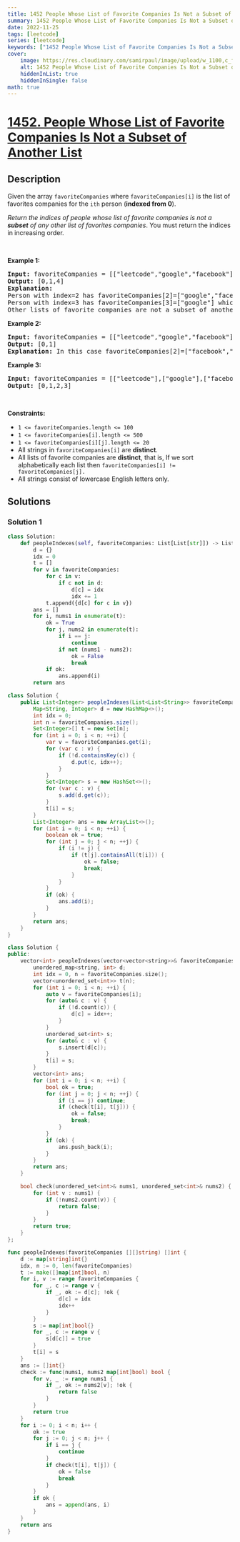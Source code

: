 ```yaml
---
title: 1452 People Whose List of Favorite Companies Is Not a Subset of Another List
summary: 1452 People Whose List of Favorite Companies Is Not a Subset of Another List LeetCode Solution Explained
date: 2022-11-25
tags: [leetcode]
series: [leetcode]
keywords: ["1452 People Whose List of Favorite Companies Is Not a Subset of Another List LeetCode Solution Explained in all languages", "1452 People Whose List of Favorite Companies Is Not a Subset of Another List", "LeetCode", "leetcode solution in Python3 C++ Java Go PHP Ruby Swift TypeScript Rust C# JavaScript C", "GeeksforGeeks", "InterviewBit", "Coding Ninjas", "HackerRank", "HackerEarth", "CodeChef", "TopCoder", "AlgoExpert", "freeCodeCamp", "Codeforces", "GitHub", "AtCoder", "Samir Paul"]
cover:
    image: https://res.cloudinary.com/samirpaul/image/upload/w_1100,c_fit,co_rgb:FFFFFF,l_text:Arial_75_bold:1452 People Whose List of Favorite Companies Is Not a Subset of Another List - Solution Explained/problem-solving.webp
    alt: 1452 People Whose List of Favorite Companies Is Not a Subset of Another List
    hiddenInList: true
    hiddenInSingle: false
math: true
---
```



# [1452. People Whose List of Favorite Companies Is Not a Subset of Another List](https://leetcode.com/problems/people-whose-list-of-favorite-companies-is-not-a-subset-of-another-list)


## Description

<p>Given the array <code>favoriteCompanies</code> where <code>favoriteCompanies[i]</code> is the list of favorites companies for the <code>ith</code> person (<strong>indexed from 0</strong>).</p>

<p><em>Return the indices of people whose list of favorite companies is not a <strong>subset</strong> of any other list of favorites companies</em>. You must return the indices in increasing order.</p>

<p>&nbsp;</p>
<p><strong class="example">Example 1:</strong></p>

<pre>
<strong>Input:</strong> favoriteCompanies = [[&quot;leetcode&quot;,&quot;google&quot;,&quot;facebook&quot;],[&quot;google&quot;,&quot;microsoft&quot;],[&quot;google&quot;,&quot;facebook&quot;],[&quot;google&quot;],[&quot;amazon&quot;]]
<strong>Output:</strong> [0,1,4] 
<strong>Explanation:</strong> 
Person with index=2 has favoriteCompanies[2]=[&quot;google&quot;,&quot;facebook&quot;] which is a subset of favoriteCompanies[0]=[&quot;leetcode&quot;,&quot;google&quot;,&quot;facebook&quot;] corresponding to the person with index 0. 
Person with index=3 has favoriteCompanies[3]=[&quot;google&quot;] which is a subset of favoriteCompanies[0]=[&quot;leetcode&quot;,&quot;google&quot;,&quot;facebook&quot;] and favoriteCompanies[1]=[&quot;google&quot;,&quot;microsoft&quot;]. 
Other lists of favorite companies are not a subset of another list, therefore, the answer is [0,1,4].
</pre>

<p><strong class="example">Example 2:</strong></p>

<pre>
<strong>Input:</strong> favoriteCompanies = [[&quot;leetcode&quot;,&quot;google&quot;,&quot;facebook&quot;],[&quot;leetcode&quot;,&quot;amazon&quot;],[&quot;facebook&quot;,&quot;google&quot;]]
<strong>Output:</strong> [0,1] 
<strong>Explanation:</strong> In this case favoriteCompanies[2]=[&quot;facebook&quot;,&quot;google&quot;] is a subset of favoriteCompanies[0]=[&quot;leetcode&quot;,&quot;google&quot;,&quot;facebook&quot;], therefore, the answer is [0,1].
</pre>

<p><strong class="example">Example 3:</strong></p>

<pre>
<strong>Input:</strong> favoriteCompanies = [[&quot;leetcode&quot;],[&quot;google&quot;],[&quot;facebook&quot;],[&quot;amazon&quot;]]
<strong>Output:</strong> [0,1,2,3]
</pre>

<p>&nbsp;</p>
<p><strong>Constraints:</strong></p>

<ul>
	<li><code>1 &lt;= favoriteCompanies.length &lt;= 100</code></li>
	<li><code>1 &lt;= favoriteCompanies[i].length &lt;= 500</code></li>
	<li><code>1 &lt;= favoriteCompanies[i][j].length &lt;= 20</code></li>
	<li>All strings in <code>favoriteCompanies[i]</code> are <strong>distinct</strong>.</li>
	<li>All lists of favorite companies are <strong>distinct</strong>, that is, If we sort alphabetically each list then <code>favoriteCompanies[i] != favoriteCompanies[j].</code></li>
	<li>All strings consist of lowercase English letters only.</li>
</ul>

## Solutions

### Solution 1

<!-- tabs:start -->

```python
class Solution:
    def peopleIndexes(self, favoriteCompanies: List[List[str]]) -> List[int]:
        d = {}
        idx = 0
        t = []
        for v in favoriteCompanies:
            for c in v:
                if c not in d:
                    d[c] = idx
                    idx += 1
            t.append({d[c] for c in v})
        ans = []
        for i, nums1 in enumerate(t):
            ok = True
            for j, nums2 in enumerate(t):
                if i == j:
                    continue
                if not (nums1 - nums2):
                    ok = False
                    break
            if ok:
                ans.append(i)
        return ans
```

```java
class Solution {
    public List<Integer> peopleIndexes(List<List<String>> favoriteCompanies) {
        Map<String, Integer> d = new HashMap<>();
        int idx = 0;
        int n = favoriteCompanies.size();
        Set<Integer>[] t = new Set[n];
        for (int i = 0; i < n; ++i) {
            var v = favoriteCompanies.get(i);
            for (var c : v) {
                if (!d.containsKey(c)) {
                    d.put(c, idx++);
                }
            }
            Set<Integer> s = new HashSet<>();
            for (var c : v) {
                s.add(d.get(c));
            }
            t[i] = s;
        }
        List<Integer> ans = new ArrayList<>();
        for (int i = 0; i < n; ++i) {
            boolean ok = true;
            for (int j = 0; j < n; ++j) {
                if (i != j) {
                    if (t[j].containsAll(t[i])) {
                        ok = false;
                        break;
                    }
                }
            }
            if (ok) {
                ans.add(i);
            }
        }
        return ans;
    }
}
```

```cpp
class Solution {
public:
    vector<int> peopleIndexes(vector<vector<string>>& favoriteCompanies) {
        unordered_map<string, int> d;
        int idx = 0, n = favoriteCompanies.size();
        vector<unordered_set<int>> t(n);
        for (int i = 0; i < n; ++i) {
            auto v = favoriteCompanies[i];
            for (auto& c : v) {
                if (!d.count(c)) {
                    d[c] = idx++;
                }
            }
            unordered_set<int> s;
            for (auto& c : v) {
                s.insert(d[c]);
            }
            t[i] = s;
        }
        vector<int> ans;
        for (int i = 0; i < n; ++i) {
            bool ok = true;
            for (int j = 0; j < n; ++j) {
                if (i == j) continue;
                if (check(t[i], t[j])) {
                    ok = false;
                    break;
                }
            }
            if (ok) {
                ans.push_back(i);
            }
        }
        return ans;
    }

    bool check(unordered_set<int>& nums1, unordered_set<int>& nums2) {
        for (int v : nums1) {
            if (!nums2.count(v)) {
                return false;
            }
        }
        return true;
    }
};
```

```go
func peopleIndexes(favoriteCompanies [][]string) []int {
	d := map[string]int{}
	idx, n := 0, len(favoriteCompanies)
	t := make([]map[int]bool, n)
	for i, v := range favoriteCompanies {
		for _, c := range v {
			if _, ok := d[c]; !ok {
				d[c] = idx
				idx++
			}
		}
		s := map[int]bool{}
		for _, c := range v {
			s[d[c]] = true
		}
		t[i] = s
	}
	ans := []int{}
	check := func(nums1, nums2 map[int]bool) bool {
		for v, _ := range nums1 {
			if _, ok := nums2[v]; !ok {
				return false
			}
		}
		return true
	}
	for i := 0; i < n; i++ {
		ok := true
		for j := 0; j < n; j++ {
			if i == j {
				continue
			}
			if check(t[i], t[j]) {
				ok = false
				break
			}
		}
		if ok {
			ans = append(ans, i)
		}
	}
	return ans
}
```

<!-- tabs:end -->

<!-- end -->
